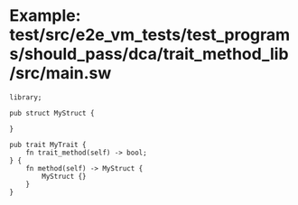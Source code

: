 # Example: test/src/e2e_vm_tests/test_programs/should_pass/dca/trait_method_lib/src/main.sw

```sway
library;

pub struct MyStruct {

}

pub trait MyTrait {
    fn trait_method(self) -> bool;
} {
    fn method(self) -> MyStruct {
        MyStruct {}
    }
}

```
